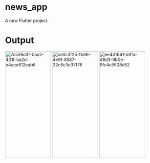 # news_app

A new Flutter project.

# Output
<img src="https://github.com/user-attachments/assets/1e1d56ea-b457-4022-bd0d-d16732ef8fc7" alt="7c536d3f-0aa2-401f-ba2d-e4aee612eab6" width="150" height="350">

<img src="https://github.com/user-attachments/assets/7e2930ba-f962-4127-b111-fe9ae8e472f9" alt="ce0c3f25-fb66-4e9f-8587-32c6c3e37f76" width="150" height="350">

<img src="https://github.com/user-attachments/assets/d81f4f68-31b8-4cb6-89ac-f79c30073bdc" alt="ee441641-581a-48d3-9b0e-9fc4c5508d52" width="150" height="350">
